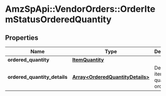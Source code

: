 # AmzSpApi::VendorOrders::OrderItemStatusOrderedQuantity

## Properties
Name | Type | Description | Notes
------------ | ------------- | ------------- | -------------
**ordered_quantity** | [**ItemQuantity**](ItemQuantity.md) |  | [optional] 
**ordered_quantity_details** | [**Array&lt;OrderedQuantityDetails&gt;**](OrderedQuantityDetails.md) | Details of item quantity ordered. | [optional] 


